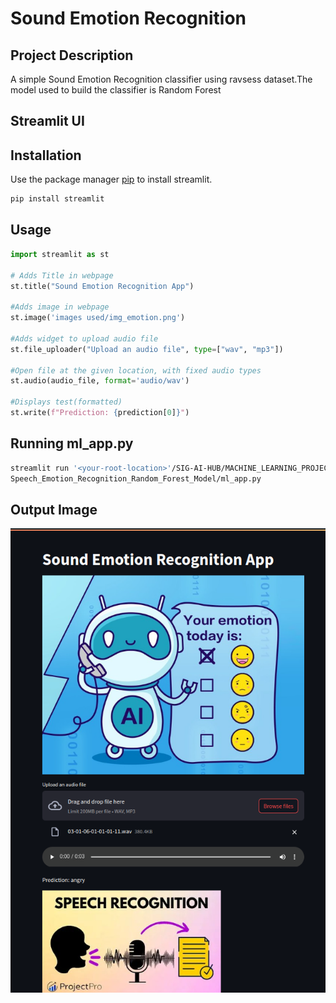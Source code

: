 # Sound Emotion Recognition

## Project Description
A simple Sound Emotion Recognition classifier using ravsess dataset.The model used to build the classifier is Random Forest

## Streamlit UI 
## Installation

Use the package manager [pip](https://pip.pypa.io/en/stable/) to install streamlit.

```bash
pip install streamlit
```

## Usage

```python
import streamlit as st

# Adds Title in webpage
st.title("Sound Emotion Recognition App")

#Adds image in webpage
st.image('images used/img_emotion.png')

#Adds widget to upload audio file
st.file_uploader("Upload an audio file", type=["wav", "mp3"])

#Open file at the given location, with fixed audio types
st.audio(audio_file, format='audio/wav')

#Displays test(formatted)
st.write(f"Prediction: {prediction[0]}")

```

## Running ml_app.py

```bash
streamlit run '<your-root-location>'/SIG-AI-HUB/MACHINE_LEARNING_PROJECTS/SUPERVISED_LEARNING_PROJECTS/
Speech_Emotion_Recognition_Random_Forest_Model/ml_app.py

```
## Output Image
![Streamlit interface](./images/Output.png)
 

